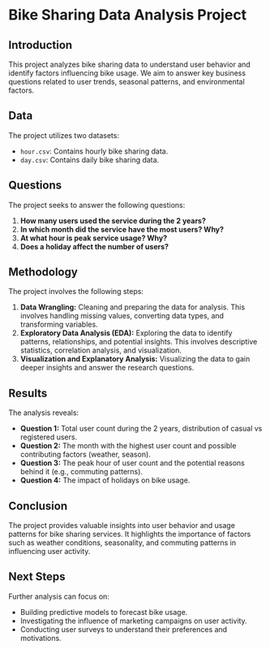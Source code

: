 # Bike Sharing Data Analysis Project

## Introduction

This project analyzes bike sharing data to understand user behavior and identify factors influencing bike usage. We aim to answer key business questions related to user trends, seasonal patterns, and environmental factors.

## Data

The project utilizes two datasets:

- `hour.csv`: Contains hourly bike sharing data.
- `day.csv`: Contains daily bike sharing data.

## Questions

The project seeks to answer the following questions:

1. **How many users used the service during the 2 years?**
2. **In which month did the service have the most users? Why?**
3. **At what hour is peak service usage? Why?**
4. **Does a holiday affect the number of users?**

## Methodology

The project involves the following steps:

1. **Data Wrangling:** Cleaning and preparing the data for analysis. This involves handling missing values, converting data types, and transforming variables.
2. **Exploratory Data Analysis (EDA):** Exploring the data to identify patterns, relationships, and potential insights. This involves descriptive statistics, correlation analysis, and visualization.
3. **Visualization and Explanatory Analysis:** Visualizing the data to gain deeper insights and answer the research questions.

## Results

The analysis reveals:

- **Question 1:** Total user count during the 2 years, distribution of casual vs registered users.
- **Question 2:** The month with the highest user count and possible contributing factors (weather, season).
- **Question 3:** The peak hour of user count and the potential reasons behind it (e.g., commuting patterns).
- **Question 4:** The impact of holidays on bike usage.

## Conclusion

The project provides valuable insights into user behavior and usage patterns for bike sharing services. It highlights the importance of factors such as weather conditions, seasonality, and commuting patterns in influencing user activity.

## Next Steps

Further analysis can focus on:

- Building predictive models to forecast bike usage.
- Investigating the influence of marketing campaigns on user activity.
- Conducting user surveys to understand their preferences and motivations.

